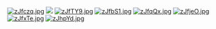 [![zJfczq.jpg](https://s1.ax1x.com/2022/11/25/zJfczq.jpg)](https://imgse.com/i/zJfczq)
![](https://s1.ax1x.com/2022/11/25/zJfheU.jpg)
[![zJfTY9.jpg](https://s1.ax1x.com/2022/11/25/zJfTY9.jpg)](https://imgse.com/i/zJfTY9)
[![zJfbS1.jpg](https://s1.ax1x.com/2022/11/25/zJfbS1.jpg)](https://imgse.com/i/zJfbS1)
[![zJfqQx.jpg](https://s1.ax1x.com/2022/11/25/zJfqQx.jpg)](https://imgse.com/i/zJfqQx)
[![zJfjeO.jpg](https://s1.ax1x.com/2022/11/25/zJfjeO.jpg)](https://imgse.com/i/zJfjeO)
[![zJfxTe.jpg](https://s1.ax1x.com/2022/11/25/zJfxTe.jpg)](https://imgse.com/i/zJfxTe)
[![zJhpYd.jpg](https://s1.ax1x.com/2022/11/25/zJhpYd.jpg)](https://imgse.com/i/zJhpYd)
